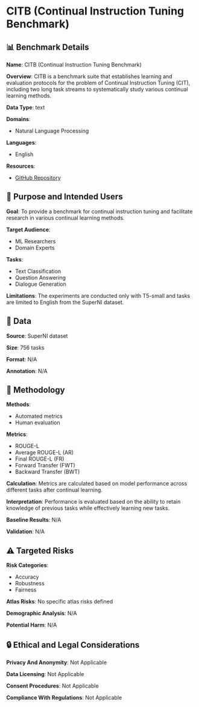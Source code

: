 # CITB (Continual Instruction Tuning Benchmark)

## 📊 Benchmark Details

**Name**: CITB (Continual Instruction Tuning Benchmark)

**Overview**: CITB is a benchmark suite that establishes learning and evaluation protocols for the problem of Continual Instruction Tuning (CIT), including two long task streams to systematically study various continual learning methods.

**Data Type**: text

**Domains**:
- Natural Language Processing

**Languages**:
- English

**Resources**:
- [GitHub Repository](https://github.com/hyintell/CITB)

## 🎯 Purpose and Intended Users

**Goal**: To provide a benchmark for continual instruction tuning and facilitate research in various continual learning methods.

**Target Audience**:
- ML Researchers
- Domain Experts

**Tasks**:
- Text Classification
- Question Answering
- Dialogue Generation

**Limitations**: The experiments are conducted only with T5-small and tasks are limited to English from the SuperNI dataset.

## 💾 Data

**Source**: SuperNI dataset

**Size**: 756 tasks

**Format**: N/A

**Annotation**: N/A

## 🔬 Methodology

**Methods**:
- Automated metrics
- Human evaluation

**Metrics**:
- ROUGE-L
- Average ROUGE-L (AR)
- Final ROUGE-L (FR)
- Forward Transfer (FWT)
- Backward Transfer (BWT)

**Calculation**: Metrics are calculated based on model performance across different tasks after continual learning.

**Interpretation**: Performance is evaluated based on the ability to retain knowledge of previous tasks while effectively learning new tasks.

**Baseline Results**: N/A

**Validation**: N/A

## ⚠️ Targeted Risks

**Risk Categories**:
- Accuracy
- Robustness
- Fairness

**Atlas Risks**:
No specific atlas risks defined

**Demographic Analysis**: N/A

**Potential Harm**: N/A

## 🔒 Ethical and Legal Considerations

**Privacy And Anonymity**: Not Applicable

**Data Licensing**: Not Applicable

**Consent Procedures**: Not Applicable

**Compliance With Regulations**: Not Applicable

